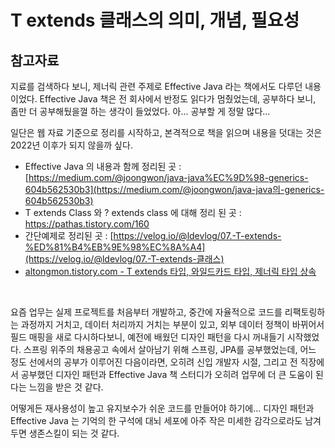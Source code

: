 # T extends 클래스의 의미, 개념, 필요성

## 참고자료

지료를 검색하다 보니, 제너릭 관련 주제로 Effective Java 라는 책에서도 다루던 내용이었다. Effective Java 책은 전 회사에서 반정도 읽다가 멈췄었는데, 공부하다 보니, 좀만 더 공부해뒀을껄 하는 생각이 들었었다. 아... 공부할 게 정말 많다...<br>

일단은 웹 자료 기준으로 정리를 시작하고, 본격적으로 책을 읽으며 내용을 덧대는 것은 2022년 이후가 되지 않을까 싶다.<br>

- Effective Java 의 내용과 함께 정리된 곳 : [https://medium.com/@joongwon/java-java%EC%9D%98-generics-604b562530b3](https://medium.com/@joongwon/java-java의-generics-604b562530b3) 
- T extends Class 와 ? extends class 에 대해 정리 된 곳 : https://pathas.tistory.com/160 
- 간단예제로 정리된 곳 : [https://velog.io/@ldevlog/07.-T-extends-%ED%81%B4%EB%9E%98%EC%8A%A4](https://velog.io/@ldevlog/07.-T-extends-클래스)
- [altongmon.tistory.com - T extends 타입, 와일드카드 타입, 제너릭 타입 상속](https://altongmon.tistory.com/241)

<br>

요즘 업무는 실제 프로젝트를 처음부터 개발하고, 중간에 자율적으로 코드를 리팩토링하는 과정까지 거치고, 데이터 처리까지 거치는 부분이 있고, 외부 데이터 정책이 바뀌어서 필드 매핑을 새로 다시하다보니, 예전에 배웠던 디자인 패턴을 다시 꺼내들기 시작했었다. 스프링 위주의 채용공고 속에서 살아남기 위해 스프링, JPA를 공부했었는데, 어느 정도 선에서의 공부가 이루어진 다음이라면, 오히려 신입 개발자 시절, 그리고 전 직장에서 공부했던 디자인 패턴과 Effective Java 책 스터디가 오히려 업무에 더 큰 도움이 된다는 느낌을 받은 것 같다.<br>

어떻게든 재사용성이 높고 유지보수가 쉬운 코드를 만들어야 하기에... 디자인 패턴과 Effective Java 는 기억의 한 구석에 대뇌 세포에 아주 작은 미세한 감각으로라도 남겨두면 생존스킬이 되는 것 같다.<br>







